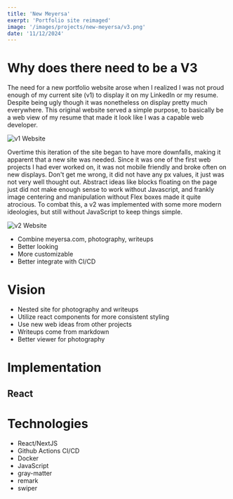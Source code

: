 ```yaml
--- 
title: 'New Meyersa' 
exerpt: 'Portfolio site reimaged'
image: '/images/projects/new-meyersa/v3.png'
date: '11/12/2024'
--- 
```


# Why does there need to be a V3
The need for a new portfolio website arose when I realized I was not proud enough of my current site (v1) to display it on my LinkedIn or my resume. Despite being ugly though it was nonetheless on display pretty much everywhere. This original website served a simple purpose, to basically be a web view of my resume that made it look like I was a capable web developer. 

![v1 Website](/images/projects/new-meyersa/v1.png)

Overtime this iteration of the site began to have more downfalls, making it apparent that a new site was needed. Since it was one of the first web projects I had ever worked on, it was not mobile friendly and broke often on new displays. Don't get me wrong, it did not have any px values, it just was not very well thought out. Abstract ideas like blocks floating on the page just did not make enough sense to work without Javascript, and frankly image centering and manipulation without Flex boxes made it quite atrocious. To combat this, a v2 was implemented with some more modern ideologies, but still without JavaScript to keep things simple. 

![v2 Website](/images/projects/new-meyersa/v2.png) 




- Combine meyersa.com, photography, writeups
- Better looking
- More customizable
- Better integrate with CI/CD

# Vision 
- Nested site for photography and writeups
- Utilize react components for more consistent styling
- Use new web ideas from other projects 
- Writeups come from markdown 
- Better viewer for photography 

# Implementation 

## React 

##

# Technologies
- React/NextJS
- Github Actions CI/CD
- Docker
- JavaScript
- gray-matter
- remark
- swiper